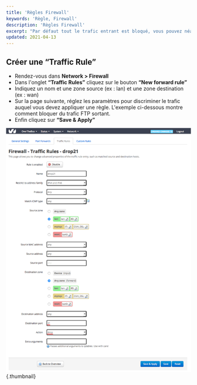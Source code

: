 ```yaml
---
title: 'Règles Firewall'
keywords: 'Règle, Firewall'
description: 'Règles Firewall'
excerpt: "Par défaut tout le trafic entrant est bloqué, vous pouvez néanmoins activer des redirections de ports. Vous pouvez aussi bloquer des flux de votre LAN vers le WAN, c'est le propos de ce guide."
updated: 2021-04-13
---
```


## Créer une “Traffic Rule”

- Rendez-vous dans **Network > Firewall**
- Dans l'onglet **“Traffic Rules”** cliquez sur le bouton **“New forward rule”**
- Indiquez un nom et une zone source (ex : lan) et une zone destination (ex : wan)
- Sur la page suivante, réglez les paramètres pour discriminer le trafic auquel vous devez appliquer une règle. L'exemple ci-dessous montre comment bloquer du trafic FTP sortant.
- Enfin cliquez sur **“Save & Apply”**

![overthebox](images/4424.png){.thumbnail}
